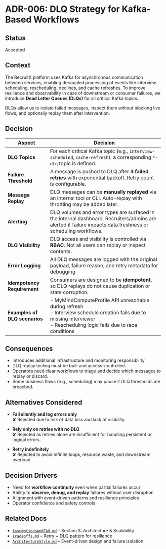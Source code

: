 # ADR-006: DLQ Strategy for Kafka-Based Workflows

## Status

Accepted

## Context

The RecruitX platform uses Kafka for asynchronous communication between services, enabling decoupled processing of
events like interview scheduling, rescheduling, declines, and cache refreshes. To improve resilience and observability
in case of downstream or consumer failures, we introduce **Dead Letter Queues (DLQs)** for all critical Kafka topics.

DLQs allow us to isolate failed messages, inspect them without blocking live flows, and optionally replay them after
intervention.

## Decision

| Aspect                        | Decision                                                                                                                                                       |
|-------------------------------|----------------------------------------------------------------------------------------------------------------------------------------------------------------|
| **DLQ Topics**                | For each critical Kafka topic (e.g., `interview-scheduled`, `cache-refresh`), a corresponding `*-dlq` topic is defined.                                        |
| **Failure Threshold**         | A message is pushed to DLQ after **3 failed retries** with exponential backoff. Retry count is configurable.                                                   |
| **Message Replay**            | DLQ messages can be **manually replayed** via an internal tool or CLI. Auto-replay with throttling may be added later.                                         |
| **Alerting**                  | DLQ volumes and error types are surfaced in the internal dashboard. Recruiters/admins are alerted if failure impacts data freshness or scheduling workflows.   |
| **DLQ Visibility**            | DLQ access and visibility is controlled via **RBAC**. Not all users can replay or inspect contents.                                                            |
| **Error Logging**             | All DLQ messages are logged with the original payload, failure reason, and retry metadata for debugging.                                                       |
| **Idempotency Requirement**   | Consumers are designed to be **idempotent**, so DLQ replays do not cause duplication or state corruption.                                                      |
| **Examples of DLQ scenarios** | - MyMindComputeProfile API unreachable during refresh<br>- Interview schedule creation fails due to missing interviewer<br>- Rescheduling logic fails due to race conditions |

## Consequences

- Introduces additional infrastructure and monitoring responsibility.
- DLQ replay tooling must be built and access-controlled.
- Operators need clear workflows to triage and decide which messages to replay or discard.
- Some business flows (e.g., scheduling) may pause if DLQ thresholds are breached.

## Alternatives Considered

- **Fail silently and log errors only**  
  ✘ Rejected due to risk of data loss and lack of visibility.

- **Rely only on retries with no DLQ**  
  ✘ Rejected as retries alone are insufficient for handling persistent or logical errors.

- **Retry indefinitely**  
  ✘ Rejected to avoid infinite loops, resource waste, and downstream overload.

## Decision Drivers

- Need for **workflow continuity** even when partial failures occur
- Ability to **observe, debug, and replay** failures without user disruption
- Alignment with event-driven patterns and resilience principles
- Operator confidence and safety controls

## Related Docs

- [`AssumptionsAndFAQ.md`](../AssumptionsAndFAQ.md) – Section 3: Architecture & Scalability
- [`Tradeoffs.md`](../Tradeoffs.md) – Retry + DLQ pattern for resilience
- [`ArchitectureStyle.md`](../ArchitectureStyle.md) – Event-driven design and failure isolation
